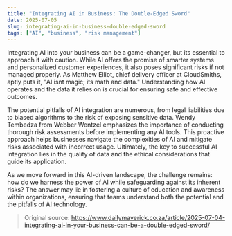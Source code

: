 ```yaml
---
title: "Integrating AI in Business: The Double-Edged Sword"
date: 2025-07-05
slug: integrating-ai-in-business-double-edged-sword
tags: ["AI", "business", "risk management"]
---
```

Integrating AI into your business can be a game-changer, but its essential to approach it with caution. While AI offers the promise of smarter systems and personalized customer experiences, it also poses significant risks if not managed properly. As Matthew Elliot, chief delivery officer at CloudSmiths, aptly puts it, "AI isnt magic; its math and data." Understanding how AI operates and the data it relies on is crucial for ensuring safe and effective outcomes.

The potential pitfalls of AI integration are numerous, from legal liabilities due to biased algorithms to the risk of exposing sensitive data. Wendy Tembedza from Webber Wentzel emphasizes the importance of conducting thorough risk assessments before implementing any AI tools. This proactive approach helps businesses navigate the complexities of AI and mitigate risks associated with incorrect usage. Ultimately, the key to successful AI integration lies in the quality of data and the ethical considerations that guide its application.

As we move forward in this AI-driven landscape, the challenge remains: how do we harness the power of AI while safeguarding against its inherent risks? The answer may lie in fostering a culture of education and awareness within organizations, ensuring that teams understand both the potential and the pitfalls of AI technology.
> Original source: https://www.dailymaverick.co.za/article/2025-07-04-integrating-ai-in-your-business-can-be-a-double-edged-sword/
